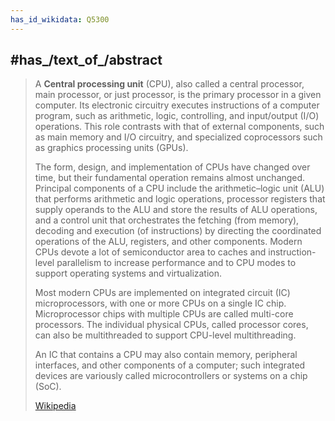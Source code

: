 ```yaml
---
has_id_wikidata: Q5300
---
```



## #has_/text_of_/abstract 

> A **Central processing unit** (CPU), also called a central processor, main processor, or just processor, is the primary processor in a given computer. Its electronic circuitry executes instructions of a computer program, such as arithmetic, logic, controlling, and input/output (I/O) operations. This role contrasts with that of external components, such as main memory and I/O circuitry, and specialized coprocessors such as graphics processing units (GPUs).
>
> The form, design, and implementation of CPUs have changed over time, but their fundamental operation remains almost unchanged. Principal components of a CPU include the arithmetic–logic unit (ALU) that performs arithmetic and logic operations, processor registers that supply operands to the ALU and store the results of ALU operations, and a control unit that orchestrates the fetching (from memory), decoding and execution (of instructions) by directing the coordinated operations of the ALU, registers, and other components. Modern CPUs devote a lot of semiconductor area to caches and instruction-level parallelism to increase performance and to CPU modes to support operating systems and virtualization.
>
> Most modern CPUs are implemented on integrated circuit (IC) microprocessors, with one or more CPUs on a single IC chip. Microprocessor chips with multiple CPUs are called multi-core processors. The individual physical CPUs, called processor cores, can also be multithreaded to support CPU-level multithreading.
>
> An IC that contains a CPU may also contain memory, peripheral interfaces, and other components of a computer; such integrated devices are variously called microcontrollers or systems on a chip (SoC).
>
> [Wikipedia](https://en.wikipedia.org/wiki/Central%20processing%20unit) 



